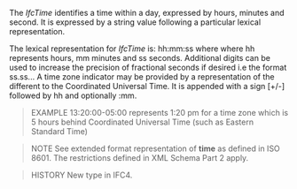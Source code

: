 The _IfcTime_ identifies a time within a day, expressed by hours, minutes and second. It is expressed by a string value following a particular lexical representation.

<!-- end of short definition -->


The lexical representation for _IfcTime_ is: hh:mm:ss where where hh represents hours, mm minutes and ss seconds. Additional digits can be used to increase the precision of fractional seconds if desired i.e the format ss.ss... A time zone indicator may be provided by a representation of the different to the Coordinated Universal Time. It is appended with a sign [+/-] followed by hh and optionally :mm.

> EXAMPLE 13:20:00-05:00 represents 1:20 pm for a time zone which is 5 hours behind Coordinated Universal Time (such as Eastern Standard Time)

> NOTE See extended format representation of **time** as defined in ISO 8601. The restrictions defined in XML Schema Part 2 apply.

> HISTORY New type in IFC4.
